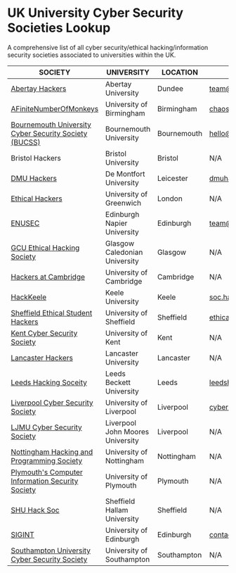 # UK University Cyber Security Societies Lookup
A comprehensive list of all cyber security/ethical hacking/information security societies associated to universities within the UK.

|SOCIETY         | UNIVERSITY                      | LOCATION         | EMAIL               | TWITTER               |
|---|---|---|---|---|
|[Abertay Hackers](https://hacksoc.co.uk/) |Abertay University | Dundee|team@hacksoc.co.uk| @AbertayHackers
|[AFiniteNumberOfMonkeys](http://afnom.net/)|University of Birmingham|Birmingham|chaos@afnom.net| @UoB_afnom |
|[Bournemouth University Cyber Security Society (BUCSS)](https://bucsu.bournemouth.ac.uk/subu-cyber-security-society/)|Bournemouth University|Bournemouth|hello@bucss.net | @_BUCSS |
|Bristol Hackers|Bristol University|Bristol|N/A| @BristolHackers |
|[DMU Hackers](https://dmuhackers.com/)|De Montfort University|Leicester|dmuhackers@gmail.com|@dmuhackers|
|[Ethical Hackers](https://www.suug.co.uk/societies/ethicalhackers/)|University of Greenwich|London| N/A | @UoG_Hackers |
|[ENUSEC](https://enusec.org/)|Edinburgh Napier University|Edinburgh| team@enusec.org| @enusec |
|[GCU Ethical Hacking Society](https://gcuhacking.com/)|Glasgow Caledonian University|Glasgow| N/A| @GCUHacking |
|[Hackers at Cambridge](https://hackersatcambridge.com/)|University of Cambridge|Cambridge| N/A|N/A|
|[HackKeele](http://www.hackkeele.co.uk/)|Keele University|Keele|soc.hack@keele.ac.uk| @hackkeele |
|[Sheffield Ethical Student Hackers](https://shefesh.com/)|University of Sheffield|Sheffield|ethicalhackers@sheffield.ac.uk| @_shefesh |
|[Kent Cyber Security Society](https://kentunion.co.uk/activities/cyber-security)|University of Kent|Kent| N/A| N/A |
|[Lancaster Hackers](https://luhack.github.io/)|Lancaster University|Lancaster| N/A| @lancsunihackers |
|[Leeds Hacking Soceity](http://leedshackingsociety.co.uk/)|Leeds Beckett University|Leeds|leedshackingsociety@gmail.com| @leedsehs |
|[Liverpool Cyber Security Society](https://www.liverpoolguild.org/groups/cyber-security)|University of Liverpool|Liverpool|cybersecurity@society.liverpoolguild.org|@CyberSocUoL|
|[LJMU Cyber Security Society](https://ljmusecuritysociety.wordpress.com/)|Liverpool John Moores University|Liverpool| N/A| N/A|
|[Nottingham Hacking and Programming Society](https://www.su.nottingham.ac.uk/societies/society/hack/)|University of Nottingham|Nottingham| N/A| @hacksocnotts |
|[Plymouth's Computer Information Security Society](https://www.upsu.com/societies/7347/)|University of Plymouth|Plymouth| N/A| N/A|
|[SHU Hack Soc](http://www.shuhacksoc.co.uk/)|Sheffield Hallam University|Sheffield| N/A| @SHUHackSoc |
|[SIGINT](https://sigint.mx/)|University of Edinburgh|Edinburgh|contact@sigint.mx|@siginthq|
|[Southampton University Cyber Security Society](https://www.sucss.org/)|University of Southampton|Southampton| N/A| N/A |
